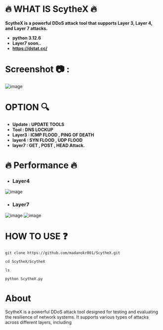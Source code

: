 # 🔥 WHAT IS ScytheX 🔥
**ScytheX is a powerful DDoS attack tool that supports Layer 3, Layer 4, and Layer 7 attacks.**
- **python 3.12.6**
- **Layer7 soon..**
- **https://dstat.cc/**

# Screenshot 📷 :
![image](https://github.com/user-attachments/assets/00eb3a48-340e-400a-9043-c53610d0e662)



# OPTION 🔍
- **Update : UPDATE TOOLS**
- **Tool   : DNS LOCKUP**
- **Layer3 : ICMP FLOOD , PING OF DEATH**
- **layer4 : SYN FLOOD , UDP FLOOD**
- **layer7 : GET , POST , HEAD Attack.**

# 🔥 Performance 🔥

- ### Layer4
![image](https://github.com/user-attachments/assets/1468e008-c734-4a53-a3d1-353bd6bea199)

- ### Layer7
![image](https://github.com/user-attachments/assets/d9e4458c-3b64-43cb-8ef6-4e5c42b842a7)
![image](https://github.com/user-attachments/assets/407b88cb-813d-4bd2-a9d4-0a5cabe79508)


# HOW TO USE ❓
```
git clone https://github.com/madanokr001/ScytheX.git
```
```
cd ScytheX/ScytheX
```
```
ls
```
```
python ScytheX.py
```

# About
ScytheX is a powerful DDoS attack tool designed for testing and evaluating the resilience of network systems. It supports various types of attacks across different layers, including







